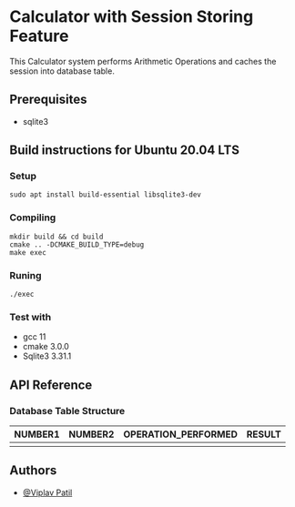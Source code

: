 # Calculator with Session Storing Feature 

This Calculator system performs Arithmetic Operations and caches the session into database table.

## Prerequisites
* sqlite3

## Build instructions for Ubuntu 20.04 LTS
### Setup
```
sudo apt install build-essential libsqlite3-dev
```
### Compiling
``` 
mkdir build && cd build
cmake .. -DCMAKE_BUILD_TYPE=debug
make exec
```
### Runing
``` 
./exec
```

### Test with
* gcc 11
* cmake 3.0.0
* Sqlite3 3.31.1

    
## API Reference

### Database Table Structure


| NUMBER1 | NUMBER2     | OPERATION_PERFORMED   | RESULT |
| :-------- | :------- | :--------------------- |:------ |
|         |            |                        |        |


## Authors

- [@Viplav Patil](https://www.linkedin.com/in/viplav-patil-a5789028/)

